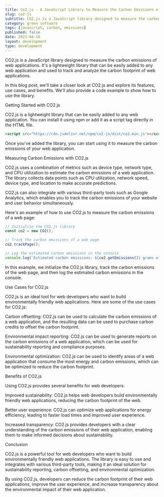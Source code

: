 ```yaml
---
title: Co2.js - A JavaScript Library to Measure the Carbon Emissions of Web Applications
slug: co2-js
subtitle: CO2.js is a JavaScript library designed to measure the carbon emissions of web applications. It's a lightweight library that can be easily added to any web application and used to track and analyze the carbon footprint of web applications.
category: green software
tags: [javascript, carbon, emissions]
published: false
date: 2023-04-16
layout: development
type: development
---
```


CO2.js is a JavaScript library designed to measure the carbon emissions of web applications. It's a lightweight library that can be easily added to any web application and used to track and analyze the carbon footprint of web applications.

In this blog post, we'll take a closer look at CO2.js and explore its features, use cases, and benefits. We'll also provide a code example to show how to use the library.

Getting Started with CO2.js

CO2.js is a lightweight library that can be easily added to any web application. You can install it using npm or add it as a script tag directly in the HTML file.

```html
<script src="https://cdn.jsdelivr.net/npm/co2-js/dist/co2.min.js"></script>
```

Once you've added the library, you can start using it to measure the carbon emissions of your web application.

Measuring Carbon Emissions with CO2.js

CO2.js uses a combination of metrics such as device type, network type, and CPU utilization to estimate the carbon emissions of a web application. The library collects data points such as CPU utilization, network speed, device type, and location to make accurate predictions.

CO2.js can also integrate with various third-party tools such as Google Analytics, which enables you to track the carbon emissions of your website and user behavior simultaneously.

Here's an example of how to use CO2.js to measure the carbon emissions of a web page:

```javascript
// Initialize the CO2.js library
const co2 = new CO2();

// Track the carbon emissions of a web page
co2.trackPage();

// Log the estimated carbon emissions in the console
console.log(`Estimated carbon emissions: ${co2.getEmissions()} grams of CO2`);
```

In this example, we initialize the CO2.js library, track the carbon emissions of the web page, and then log the estimated carbon emissions in the console.

Use Cases for CO2.js

CO2.js is an ideal tool for web developers who want to build environmentally friendly web applications. Here are some of the use cases for CO2.js:

Carbon offsetting: CO2.js can be used to calculate the carbon emissions of a web application, and the resulting data can be used to purchase carbon credits to offset the carbon footprint.

Environmental impact reporting: CO2.js can be used to generate reports on the carbon emissions of a web application, which can be used for sustainability reporting and compliance purposes.

Environmental optimization: CO2.js can be used to identify areas of a web application that consume the most energy and carbon emissions, which can be optimized to reduce the carbon footprint.

Benefits of CO2.js

Using CO2.js provides several benefits for web developers:

Improved sustainability: CO2.js helps web developers build environmentally friendly web applications, reducing the carbon footprint of the web.

Better user experience: CO2.js can optimize web applications for energy efficiency, leading to faster load times and improved user experience.

Increased transparency: CO2.js provides developers with a clear understanding of the carbon emissions of their web application, enabling them to make informed decisions about sustainability.

Conclusion

CO2.js is a powerful tool for web developers who want to build environmentally friendly web applications. The library is easy to use and integrates with various third-party tools, making it an ideal solution for sustainability reporting, carbon offsetting, and environmental optimization.

By using CO2.js, developers can reduce the carbon footprint of their web applications, improve the user experience, and increase transparency about the environmental impact of their web application.
